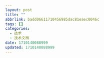 ```yaml
---
layout: post
title: ""
abbrlink: badd06611710456985dac81eaec0046c
tags: []
categories:
  - 技术
  - 技术文档
date: 1710140088999
updated: 1710140088999
---
```

